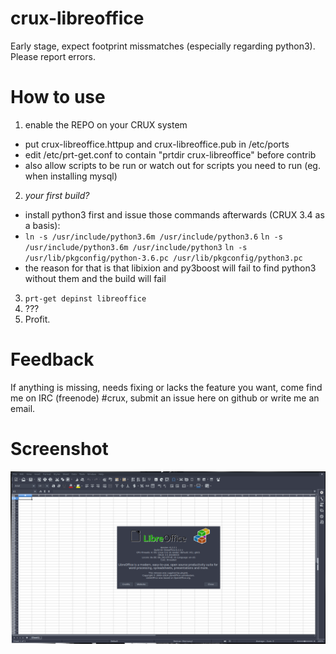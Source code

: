 # crux-libreoffice

Early stage, expect footprint missmatches (especially regarding python3).
Please report errors.

# How to use

1. enable the REPO on your CRUX system
  * put crux-libreoffice.httpup and crux-libreoffice.pub in /etc/ports
  * edit /etc/prt-get.conf to contain "prtdir crux-libreoffice" before contrib
  * also allow scripts to be run or watch out for scripts you need to run (eg. when installing mysql)
2. *your first build?*
  * install python3 first and issue those commands afterwards (CRUX 3.4 as a basis):
  * `ln -s /usr/include/python3.6m /usr/include/python3.6` `ln -s /usr/include/python3.6m /usr/include/python3` `ln -s /usr/lib/pkgconfig/python-3.6.pc /usr/lib/pkgconfig/python3.pc`
  * the reason for that is that libixion and py3boost will fail to find python3 without them and the build will fail
3. `prt-get depinst libreoffice`
4. ???
5. Profit.

# Feedback

If anything is missing, needs fixing or lacks the feature you want, come find me on IRC (freenode) #crux, submit an issue here on github or write me an email.

# Screenshot

![screenshot](crux-libreoffice.png)
